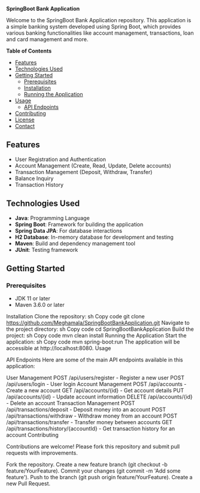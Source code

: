 **SpringBoot Bank Application**

Welcome to the SpringBoot Bank Application repository. This application is a simple banking system developed using Spring Boot, which provides various banking functionalities like account management, transactions, loan and card management and more.

**Table of Contents**

- [Features](#features)
- [Technologies Used](#technologies-used)
- [Getting Started](#getting-started)
  - [Prerequisites](#prerequisites)
  - [Installation](#installation)
  - [Running the Application](#running-the-application)
- [Usage](#usage)
  - [API Endpoints](#api-endpoints)
- [Contributing](#contributing)
- [License](#license)
- [Contact](#contact)

## Features

- User Registration and Authentication
- Account Management (Create, Read, Update, Delete accounts)
- Transaction Management (Deposit, Withdraw, Transfer)
- Balance Inquiry
- Transaction History

## Technologies Used

- **Java**: Programming Language
- **Spring Boot**: Framework for building the application
- **Spring Data JPA**: For database interactions
- **H2 Database**: In-memory database for development and testing
- **Maven**: Build and dependency management tool
- **JUnit**: Testing framework

## Getting Started

### Prerequisites

- JDK 11 or later
- Maven 3.6.0 or later

Installation
Clone the repository:
sh
Copy code
git clone https://github.com/Meghamala/SpringBootBankApplication.git
Navigate to the project directory:
sh
Copy code
cd SpringBootBankApplication
Build the project:
sh
Copy code
mvn clean install
Running the Application
Start the application:
sh
Copy code
mvn spring-boot:run
The application will be accessible at http://localhost:8080.
Usage

API Endpoints
Here are some of the main API endpoints available in this application:

User Management
POST /api/users/register - Register a new user
POST /api/users/login - User login
Account Management
POST /api/accounts - Create a new account
GET /api/accounts/{id} - Get account details
PUT /api/accounts/{id} - Update account information
DELETE /api/accounts/{id} - Delete an account
Transaction Management
POST /api/transactions/deposit - Deposit money into an account
POST /api/transactions/withdraw - Withdraw money from an account
POST /api/transactions/transfer - Transfer money between accounts
GET /api/transactions/history/{accountId} - Get transaction history for an account
Contributing

Contributions are welcome! Please fork this repository and submit pull requests with improvements.

Fork the repository.
Create a new feature branch (git checkout -b feature/YourFeature).
Commit your changes (git commit -m 'Add some feature').
Push to the branch (git push origin feature/YourFeature).
Create a new Pull Request.
